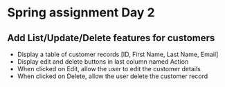 # Spring assignment Day 2

## Add List/Update/Delete features for customers


- Display a table of customer records [ID, First Name, Last Name, Email]
- Display edit and delete buttons in last column named Action
- When clicked on Edit, allow the user to edit the customer details
- When clicked on Delete, allow the user delete the customer record